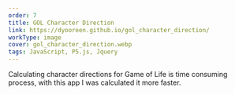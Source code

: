 ```yaml
---
order: 7
title: GOL Character Direction
link: https://dyooreen.github.io/gol_character_direction/
workType: image
cover: gol_character_direction.webp
tags: JavaScript, P5.js, Jquery
---
```


Calculating character directions for Game of Life is time consuming process,
with this app I was calculated it more faster.
